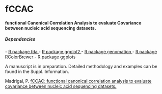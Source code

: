 # fCCAC
<h4> functional Canonical Correlation Analysis to evaluate Covariance between nucleic acid sequencing datasets. </h4>

<h5> Dependencies </h5>
- <a href="http://cran.r-project.org/web/packages/fda/index.html"> R package fda </a> 
- <a href="http://cran.r-project.org/web/packages/ggplot2/index.html"> R package ggplot2 </a> 
- <a href="http://bioconductor.org/packages/release/bioc/html/genomation.html"> R package genomation </a>  
- <a href="http://cran.r-project.org/web/packages/RColorBrewer/index.html"> R package RColorBrewer </a> 
- <a href="http://cran.r-project.org/web/packages/gplots/index.html"> R package ggplots </a> 

A manuscript is in preparation. Detailed methodology and examples can be found in the Suppl. Information.

Madrigal, P. <a href="http://github.com/pmb59/fCCAC"> fCCAC: functional canonical correlation analysis to evaluate covariance between nucleic acid sequencing datasets.</a> 
